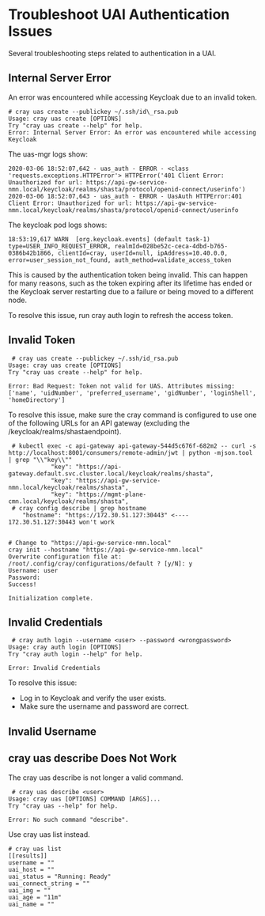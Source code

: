 # Troubleshoot UAI Authentication Issues

Several troubleshooting steps related to authentication in a UAI.

## Internal Server Error

An error was encountered while accessing Keycloak due to an invalid token.

```screen
# cray uas create --publickey ~/.ssh/id\_rsa.pub
Usage: cray uas create [OPTIONS]
Try "cray uas create --help" for help.
Error: Internal Server Error: An error was encountered while accessing Keycloak

```

The uas-mgr logs show:

```screen
2020-03-06 18:52:07,642 - uas_auth - ERROR - <class 'requests.exceptions.HTTPError'> HTTPError('401 Client Error: Unauthorized for url: https://api-gw-service-nmn.local/keycloak/realms/shasta/protocol/openid-connect/userinfo')
2020-03-06 18:52:07,643 - uas_auth - ERROR - UasAuth HTTPError:401 Client Error: Unauthorized for url: https://api-gw-service-nmn.local/keycloak/realms/shasta/protocol/openid-connect/userinfo

```

The keycloak pod logs shows:

```screen
18:53:19,617 WARN  [org.keycloak.events] (default task-1) type=USER_INFO_REQUEST_ERROR, realmId=028be52c-ceca-4dbd-b765-0386b42b1866, clientId=cray, userId=null, ipAddress=10.40.0.0, error=user_session_not_found, auth_method=validate_access_token
```

This is caused by the authentication token being invalid. This can happen for many reasons, such as the token expiring after its lifetime has ended or the Keycloak server restarting due to a failure or being moved to a different node.

To resolve this issue, run cray auth login to refresh the access token.

## Invalid Token

```screen
 # cray uas create --publickey ~/.ssh/id_rsa.pub
Usage: cray uas create [OPTIONS]
Try "cray uas create --help" for help.
 
Error: Bad Request: Token not valid for UAS. Attributes missing: ['name', 'uidNumber', 'preferred_username', 'gidNumber', 'loginShell', 'homeDirectory']
```

To resolve this issue, make sure the cray command is configured to use one of the following URLs for an API gateway \(excluding the /keycloak/realms/shastaendpoint\).

```screen
 # kubectl exec -c api-gateway api-gateway-544d5c676f-682m2 -- curl -s http://localhost:8001/consumers/remote-admin/jwt | python -mjson.tool | grep "\\"key\\""
            "key": "https://api-gateway.default.svc.cluster.local/keycloak/realms/shasta",
            "key": "https://api-gw-service-nmn.local/keycloak/realms/shasta",
            "key": "https://mgmt-plane-cmn.local/keycloak/realms/shasta",
 # cray config describe | grep hostname
    "hostname": "https://172.30.51.127:30443" <---- 172.30.51.127:30443 won't work
 
 
# Change to "https://api-gw-service-nmn.local"
cray init --hostname "https://api-gw-service-nmn.local"
Overwrite configuration file at: /root/.config/cray/configurations/default ? [y/N]: y
Username: user
Password:
Success!
 
Initialization complete.
```

## Invalid Credentials

```screen
 # cray auth login --username <user> --password <wrongpassword>
Usage: cray auth login [OPTIONS]
Try "cray auth login --help" for help.
 
Error: Invalid Credentials
```

To resolve this issue:

-   Log in to Keycloak and verify the user exists.
-   Make sure the username and password are correct.

## Invalid Username

## cray uas describe <user> Does Not Work

The cray uas describe <user> is not longer a valid command.

```screen
 # cray uas describe <user>
Usage: cray uas [OPTIONS] COMMAND [ARGS]...
Try "cray uas --help" for help.
 
Error: No such command "describe".
```

Use cray uas list instead.

```screen
# cray uas list
[[results]]
username = ""
uai_host = ""
uai_status = "Running: Ready"
uai_connect_string = ""
uai_img = ""
uai_age = "11m" 
uai_name = ""
```

